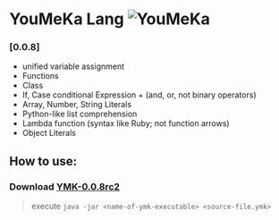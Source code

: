 # YouMeKa Lang ![YouMeKa](https://github.com/user-attachments/assets/f765c562-3443-4ee5-8142-d6e6bd38ede4)

### [0.0.8]
* unified variable assignment
* Functions
* Class
* If, Case conditional Expression + (and, or, not binary operators)
* Array, Number, String Literals
* Python-like list comprehension
* Lambda function (syntax like Ruby; not function arrows)
* Object Literals

## How to use:
### Download [YMK-0.0.8rc2](https://github.com/mczvc-biomew/YouMeKaLang/releases/download/0.0.8/YMK-0.0.8rc2.jar)

> execute
> ``java -jar <name-of-ymk-executable> <source-file.ymk>``
